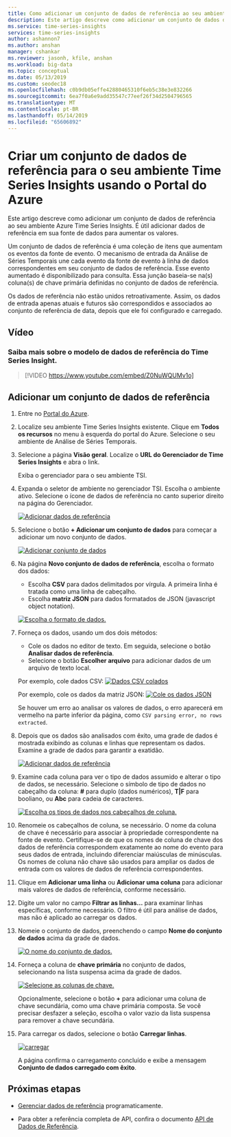 ```yaml
---
title: Como adicionar um conjunto de dados de referência ao seu ambiente Azure Time Series Insights | Microsoft Docs
description: Este artigo descreve como adicionar um conjunto de dados de referência para ampliar dados no seu ambiente Azure Time Series Insights.
ms.service: time-series-insights
services: time-series-insights
author: ashannon7
ms.author: anshan
manager: cshankar
ms.reviewer: jasonh, kfile, anshan
ms.workload: big-data
ms.topic: conceptual
ms.date: 05/13/2019
ms.custom: seodec18
ms.openlocfilehash: c0b9db05effe42880465310f6eb5c38e3e832266
ms.sourcegitcommit: 6ea7f0a6e9add35547c77eef26f34d2504796565
ms.translationtype: MT
ms.contentlocale: pt-BR
ms.lasthandoff: 05/14/2019
ms.locfileid: "65606892"
---
```

# <a name="create-a-reference-data-set-for-your-time-series-insights-environment-using-the-azure-portal"></a>Criar um conjunto de dados de referência para o seu ambiente Time Series Insights usando o Portal do Azure

Este artigo descreve como adicionar um conjunto de dados de referência ao seu ambiente Azure Time Series Insights. É útil adicionar dados de referência em sua fonte de dados para aumentar os valores.

Um conjunto de dados de referência é uma coleção de itens que aumentam os eventos da fonte de evento. O mecanismo de entrada da Análise de Séries Temporais une cada evento da fonte de evento à linha de dados correspondentes em seu conjunto de dados de referência. Esse evento aumentado é disponibilizado para consulta. Essa junção baseia-se na(s) coluna(s) de chave primária definidas no conjunto de dados de referência.

Os dados de referência não estão unidos retroativamente. Assim, os dados de entrada apenas atuais e futuros são correspondidos e associados ao conjunto de referência de data, depois que ele foi configurado e carregado.

## <a name="video"></a>Vídeo

### <a name="learn-about-time-series-insights-reference-data-modelbr"></a>Saiba mais sobre o modelo de dados de referência do Time Series Insight.</br>

> [!VIDEO https://www.youtube.com/embed/Z0NuWQUMv1o]

## <a name="add-a-reference-data-set"></a>Adicionar um conjunto de dados de referência

1. Entre no [Portal do Azure](https://portal.azure.com).

1. Localize seu ambiente Time Series Insights existente. Clique em **Todos os recursos** no menu à esquerda do portal do Azure. Selecione o seu ambiente de Análise de Séries Temporais.

1. Selecione a página **Visão geral**. Localize o **URL do Gerenciador de Time Series Insights** e abra o link.  

   Exiba o gerenciador para o seu ambiente TSI.

1. Expanda o seletor de ambiente no gerenciador TSI. Escolha o ambiente ativo. Selecione o ícone de dados de referência no canto superior direito na página do Gerenciador.

   [![Adicionar dados de referência](media/add-reference-data-set/add_reference_data.png)](media/add-reference-data-set/add_reference_data.png#lightbox)

1. Selecione o botão **+ Adicionar um conjunto de dados** para começar a adicionar um novo conjunto de dados.

   [![Adicionar conjunto de dados](media/add-reference-data-set/add_data_set.png)](media/add-reference-data-set/add_data_set.png#lightbox)

1. Na página **Novo conjunto de dados de referência**, escolha o formato dos dados:
   - Escolha **CSV** para dados delimitados por vírgula. A primeira linha é tratada como uma linha de cabeçalho.
   - Escolha **matriz JSON** para dados formatados de JSON (javascript object notation).

   [![Escolha o formato de dados.](media/add-reference-data-set/add_data.png)](media/add-reference-data-set/add_data.png#lightbox)

1. Forneça os dados, usando um dos dois métodos:
   - Cole os dados no editor de texto. Em seguida, selecione o botão **Analisar dados de referência**.
   - Selecione o botão **Escolher arquivo** para adicionar dados de um arquivo de texto local.

   Por exemplo, cole dados CSV: [![Dados CSV colados](media/add-reference-data-set/csv_data_pasted.png)](media/add-reference-data-set/csv_data_pasted.png#lightbox)

   Por exemplo, cole os dados da matriz JSON: [![Cole os dados JSON](media/add-reference-data-set/json_data_pasted.png)](media/add-reference-data-set/json_data_pasted.png#lightbox)

   Se houver um erro ao analisar os valores de dados, o erro aparecerá em vermelho na parte inferior da página, como `CSV parsing error, no rows extracted`.

1. Depois que os dados são analisados com êxito, uma grade de dados é mostrada exibindo as colunas e linhas que representam os dados.  Examine a grade de dados para garantir a exatidão.

   [![Adicionar dados de referência](media/add-reference-data-set/parse_data.png)](media/add-reference-data-set/parse_data.png#lightbox)

1. Examine cada coluna para ver o tipo de dados assumido e alterar o tipo de dados, se necessário.  Selecione o símbolo de tipo de dados no cabeçalho da coluna: **#** para duplo (dados numéricos), **T|F** para booliano, ou **Abc** para cadeia de caracteres.

   [![Escolha os tipos de dados nos cabeçalhos de coluna.](media/add-reference-data-set/choose_datatypes.png)](media/add-reference-data-set/choose_datatypes.png#lightbox)

1. Renomeie os cabeçalhos de coluna, se necessário. O nome da coluna de chave é necessário para associar à propriedade correspondente na fonte de evento. Certifique-se de que os nomes de coluna de chave dos dados de referência correspondem exatamente ao nome do evento para seus dados de entrada, incluindo diferenciar maiúsculas de minúsculas. Os nomes de coluna não chave são usados para ampliar os dados de entrada com os valores de dados de referência correspondentes.

1. Clique em **Adicionar uma linha** ou **Adicionar uma coluna** para adicionar mais valores de dados de referência, conforme necessário.

1. Digite um valor no campo **Filtrar as linhas...**  para examinar linhas específicas, conforme necessário. O filtro é útil para análise de dados, mas não é aplicado ao carregar os dados.

1. Nomeie o conjunto de dados, preenchendo o campo **Nome do conjunto de dados** acima da grade de dados.

    [![O nome do conjunto de dados.](media/add-reference-data-set/name_reference_dataset.png)](media/add-reference-data-set/name_reference_dataset.png#lightbox)

1. Forneça a coluna de **chave primária** no conjunto de dados, selecionando na lista suspensa acima da grade de dados.

    [![Selecione as colunas de chave.](media/add-reference-data-set/set_primary_key.png)](media/add-reference-data-set/set_primary_key.png#lightbox)

    Opcionalmente, selecione o botão **+** para adicionar uma coluna de chave secundária, como uma chave primária composta. Se você precisar desfazer a seleção, escolha o valor vazio da lista suspensa para remover a chave secundária.

1. Para carregar os dados, selecione o botão **Carregar linhas**.

    [![carregar](media/add-reference-data-set/upload_rows.png)](media/add-reference-data-set/upload_rows.png#lightbox)

    A página confirma o carregamento concluído e exibe a mensagem **Conjunto de dados carregado com êxito**.

## <a name="next-steps"></a>Próximas etapas

* [Gerenciar dados de referência](time-series-insights-manage-reference-data-csharp.md) programaticamente.

* Para obter a referência completa de API, confira o documento [API de Dados de Referência](/rest/api/time-series-insights/ga-reference-data-api).
